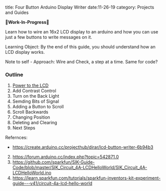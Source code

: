 title: Four Button Arduino Display Writer
date:11-26-19
category: Projects and Guides

🚧**Work-In-Progress**🚧

Learn how to wire an 16x2 LCD display to an arduino and how you can use just a few buttons to write messages on it.

Learning Object: By the end of this guide, you should understand how an LCD display works.

Note to self - Approach: Wire and Check, a step at a time. Same for code?

### Outline
1. [Power to the LCD]()
2. Add Contrast Control
3. Turn on the Back Light
4. Semding Bits of Signal
5. Adding a Button to Scroll
6. Scroll Backwards
7. Changing Position
8. Deleting and Clearing
9. Next Steps

Refernces:  

- <https://create.arduino.cc/projecthub/dirar/lcd-button-writer-6b94b3>  
2. <https://forum.arduino.cc/index.php?topic=542871.0>  
3. <https://github.com/sparkfun/SIK-Guide-Code/blob/master/SIK_Circuit_4A-LCDHelloWorld/SIK_Circuit_4A-LCDHelloWorld.ino>  
4. <https://learn.sparkfun.com/tutorials/sparkfun-inventors-kit-experiment-guide---v41/circuit-4a-lcd-hello-world>  